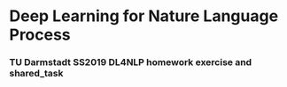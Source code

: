 # Deep Learning for Nature Language Process

### TU Darmstadt SS2019 DL4NLP homework exercise and shared_task
